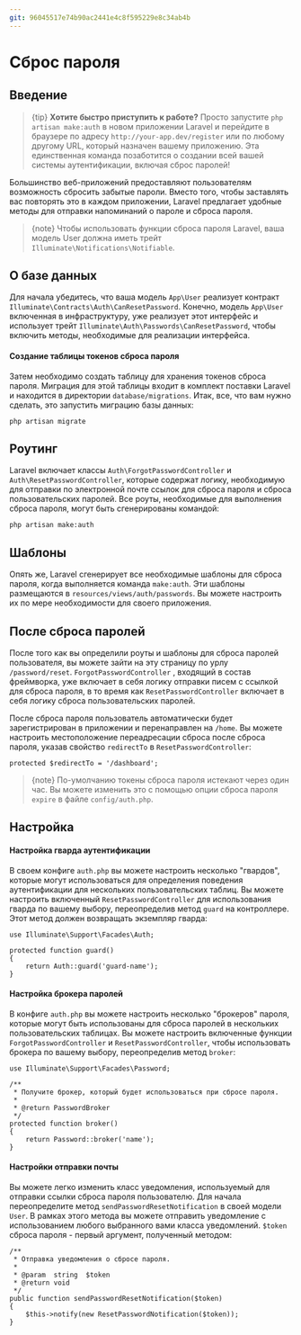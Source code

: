 ```yaml
---
git: 96045517e74b90ac2441e4c8f595229e8c34ab4b
---
```


# Сброс пароля

<a name="introduction"></a>
## Введение

> {tip} **Хотите быстро приступить к работе?** Просто запустите `php artisan make:auth` в новом приложении Laravel и перейдите в браузере по адресу `http://your-app.dev/register` или по любому другому URL, который назначен вашему приложению. Эта единственная команда позаботится о создании всей вашей системы аутентификации, включая сброс паролей!

Большинство веб-приложений предоставляют пользователям возможность сбросить забытые пароли. Вместо того, чтобы заставлять вас повторять это в каждом приложении, Laravel предлагает удобные методы для отправки напоминаний о пароле и сброса пароля.

> {note} Чтобы использовать функции сброса пароля Laravel, ваша модель User должна иметь трейт `Illuminate\Notifications\Notifiable`.

<a name="resetting-database"></a>
## О базе данных

Для начала убедитесь, что ваша модель `App\User` реализует контракт `Illuminate\Contracts\Auth\CanResetPassword`. Конечно, модель `App\User` включенная в инфраструктуру, уже реализует этот интерфейс и использует трейт `Illuminate\Auth\Passwords\CanResetPassword`, чтобы включить методы, необходимые для реализации интерфейса.

#### Создание таблицы токенов сброса пароля

Затем необходимо создать таблицу для хранения токенов сброса пароля. Миграция для этой таблицы входит в комплект поставки Laravel и находится в директории `database/migrations`. Итак, все, что вам нужно сделать, это запустить миграцию базы данных:

    php artisan migrate

<a name="resetting-routing"></a>
## Роутинг

Laravel включает классы `Auth\ForgotPasswordController` и `Auth\ResetPasswordController`, которые содержат логику, необходимую для отправки по электронной почте ссылок для сброса пароля и сброса пользовательских паролей. Все роуты, необходимые для выполнения сброса пароля, могут быть сгенерированы командой:

    php artisan make:auth

<a name="resetting-views"></a>
## Шаблоны

Опять же, Laravel сгенерирует все необходимые шаблоны для сброса пароля, когда выполняется команда `make:auth`. Эти шаблоны размещаются в `resources/views/auth/passwords`. Вы можете настроить их по мере необходимости для своего приложения.

<a name="after-resetting-passwords"></a>
## После сброса паролей

После того как вы определили роуты и шаблоны для сброса паролей пользователя, вы можете зайти на эту страницу по урлу `/password/reset`. `ForgotPasswordController` , входящий в состав фреймворка, уже включает в себя логику отправки писем с ссылкой для сброса пароля, в то время как `ResetPasswordController` включает в себя логику сброса пользовательских паролей.

После сброса пароля пользователь автоматически будет зарегистрирован в приложении и перенаправлен на `/home`. Вы можете настроить местоположение переадресации сброса после сброса пароля, указав свойство `redirectTo` в `ResetPasswordController`:

    protected $redirectTo = '/dashboard';

> {note} По-умолчанию токены сброса пароля истекают через один час. Вы можете изменить это с помощью опции сброса пароля `expire` в файле `config/auth.php`.

<a name="password-customization"></a>
## Настройка

#### Настройка гварда аутентификации

В своем конфиге `auth.php` вы можете настроить несколько "гвардов", которые могут использоваться для определения поведения аутентификации для нескольких пользовательских таблиц. Вы можете настроить включенный `ResetPasswordController` для использования гварда по вашему выбору, переопределив метод `guard` на контроллере. Этот метод должен возвращать экземпляр гварда:

    use Illuminate\Support\Facades\Auth;

    protected function guard()
    {
        return Auth::guard('guard-name');
    }

#### Настройка брокера паролей

В конфиге `auth.php` вы можете настроить несколько "брокеров" пароля, которые могут быть использованы для сброса паролей в нескольких пользовательских таблицах. Вы можете настроить включенные функции `ForgotPasswordController` и `ResetPasswordController`, чтобы использовать брокера по вашему выбору, переопределив метод `broker`:

    use Illuminate\Support\Facades\Password;

    /**
     * Получите брокер, который будет использоваться при сбросе пароля.
     *
     * @return PasswordBroker
     */
    protected function broker()
    {
        return Password::broker('name');
    }

#### Настройки отправки почты

Вы можете легко изменить класс уведомления, используемый для отправки ссылки сброса пароля пользователю. Для начала переопределите метод `sendPasswordResetNotification` в своей модели `User`. В рамках этого метода вы можете отправить уведомление с использованием любого выбранного вами класса уведомлений. `$token` сброса пароля - первый аргумент, полученный методом:

    /**
     * Отправка уведомления о сбросе пароля.
     *
     * @param  string  $token
     * @return void
     */
    public function sendPasswordResetNotification($token)
    {
        $this->notify(new ResetPasswordNotification($token));
    }

